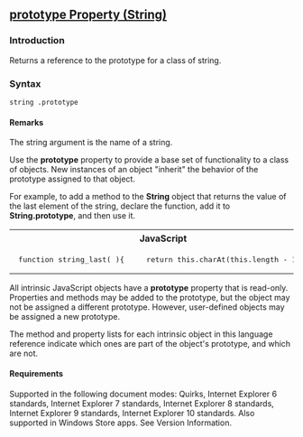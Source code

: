 ## [prototype Property (String)](prototype-Property__String.html)

### Introduction 

 Returns a reference to the prototype for a class of string.

### Syntax 

```
string .prototype
```

#### Remarks 

<div id="languageReferenceRemarksSection" class="section" name="collapseableSection" style="">
  <p xmlns:util="util">
    The <span class="parameter" sdata="paramReference">string</span> argument is the name of a string.
  </p>
  <p xmlns:util="util">
    Use the <b>prototype</b> property to provide a base set of functionality to a class of objects. New instances of an object "inherit" the behavior of the prototype assigned to that object.
  </p>
  <p xmlns:util="util">
    For example, to add a method to the <b>String</b> object that returns the value of the last element of the string, declare the function, add it to <b>String.prototype</b>, and then use it.
  </p>
  <div class="code">
    <table width="100%" cellspacing="0" cellpadding="0">
      <tr>
        <th>
          JavaScript&nbsp;
        </th>
        <th>
          <span class="copyCode" onclick="CopyCode(this)" onkeypress="CopyCode_CheckKey(this, event)" onmouseover="ChangeCopyCodeIcon(this)" onmouseout="ChangeCopyCodeIcon(this)" tabindex=
          "0"><img class="copyCodeImage" name="ccImage" align="absmiddle" alt="Copy image" title="Copy image" src="../icons/copycode.gif" />Copy Code</span>
        </th>
      </tr>
      <tr>
        <td colspan="2">
          <pre>
 function string_last( ){     return this.charAt(this.length - 1); } String.prototype.last = string_last; var myString = new String("every good boy does fine"); document.write(myString.last());  // Output: // e 
</pre>
        </td>
      </tr>
    </table>
  </div>
  <p xmlns:util="util">
    All intrinsic JavaScript objects have a <b>prototype</b> property that is read-only. Properties and methods may be added to the prototype, but the object may not be assigned a different
    prototype. However, user-defined objects may be assigned a new prototype.
  </p>
  <p xmlns:util="util">
    The method and property lists for each intrinsic object in this language reference indicate which ones are part of the object's prototype, and which are not.
  </p>
</div>

#### Requirements 

<div id="requirementsTitleSection" class="section" name="collapseableSection" style="">
  <p xmlns:util="util"></p>
  <p>
    Supported in the following document modes: Quirks, Internet Explorer 6 standards, Internet Explorer 7 standards, Internet Explorer 8 standards, Internet Explorer 9 standards, Internet Explorer 10
    standards. Also supported in Windows Store apps. See Version Information.
  </p>
</div>

